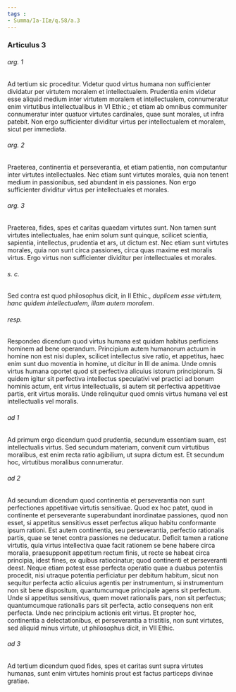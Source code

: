 ```yaml
---
tags : 
- Summa/Ia-IIæ/q.58/a.3
---
```


### Articulus 3

###### arg. 1
Ad tertium sic proceditur. Videtur quod virtus humana non sufficienter dividatur per virtutem moralem et intellectualem. Prudentia enim videtur esse aliquid medium inter virtutem moralem et intellectualem, connumeratur enim virtutibus intellectualibus in VI Ethic.; et etiam ab omnibus communiter connumeratur inter quatuor virtutes cardinales, quae sunt morales, ut infra patebit. Non ergo sufficienter dividitur virtus per intellectualem et moralem, sicut per immediata.

###### arg. 2
Praeterea, continentia et perseverantia, et etiam patientia, non computantur inter virtutes intellectuales. Nec etiam sunt virtutes morales, quia non tenent medium in passionibus, sed abundant in eis passiones. Non ergo sufficienter dividitur virtus per intellectuales et morales.

###### arg. 3
Praeterea, fides, spes et caritas quaedam virtutes sunt. Non tamen sunt virtutes intellectuales, hae enim solum sunt quinque, scilicet scientia, sapientia, intellectus, prudentia et ars, ut dictum est. Nec etiam sunt virtutes morales, quia non sunt circa passiones, circa quas maxime est moralis virtus. Ergo virtus non sufficienter dividitur per intellectuales et morales.

###### s. c.
Sed contra est quod philosophus dicit, in II Ethic., *duplicem esse virtutem, hanc quidem intellectualem, illam autem moralem*.

###### resp.
Respondeo dicendum quod virtus humana est quidam habitus perficiens hominem ad bene operandum. Principium autem humanorum actuum in homine non est nisi duplex, scilicet intellectus sive ratio, et appetitus, haec enim sunt duo moventia in homine, ut dicitur in III de anima. Unde omnis virtus humana oportet quod sit perfectiva alicuius istorum principiorum. Si quidem igitur sit perfectiva intellectus speculativi vel practici ad bonum hominis actum, erit virtus intellectualis, si autem sit perfectiva appetitivae partis, erit virtus moralis. Unde relinquitur quod omnis virtus humana vel est intellectualis vel moralis.

###### ad 1
Ad primum ergo dicendum quod prudentia, secundum essentiam suam, est intellectualis virtus. Sed secundum materiam, convenit cum virtutibus moralibus, est enim recta ratio agibilium, ut supra dictum est. Et secundum hoc, virtutibus moralibus connumeratur.

###### ad 2
Ad secundum dicendum quod continentia et perseverantia non sunt perfectiones appetitivae virtutis sensitivae. Quod ex hoc patet, quod in continente et perseverante superabundant inordinatae passiones, quod non esset, si appetitus sensitivus esset perfectus aliquo habitu conformante ipsum rationi. Est autem continentia, seu perseverantia, perfectio rationalis partis, quae se tenet contra passiones ne deducatur. Deficit tamen a ratione virtutis, quia virtus intellectiva quae facit rationem se bene habere circa moralia, praesupponit appetitum rectum finis, ut recte se habeat circa principia, idest fines, ex quibus ratiocinatur; quod continenti et perseveranti deest. Neque etiam potest esse perfecta operatio quae a duabus potentiis procedit, nisi utraque potentia perficiatur per debitum habitum, sicut non sequitur perfecta actio alicuius agentis per instrumentum, si instrumentum non sit bene dispositum, quantumcumque principale agens sit perfectum. Unde si appetitus sensitivus, quem movet rationalis pars, non sit perfectus; quantumcumque rationalis pars sit perfecta, actio consequens non erit perfecta. Unde nec principium actionis erit virtus. Et propter hoc, continentia a delectationibus, et perseverantia a tristitiis, non sunt virtutes, sed aliquid minus virtute, ut philosophus dicit, in VII Ethic.

###### ad 3
Ad tertium dicendum quod fides, spes et caritas sunt supra virtutes humanas, sunt enim virtutes hominis prout est factus particeps divinae gratiae.

